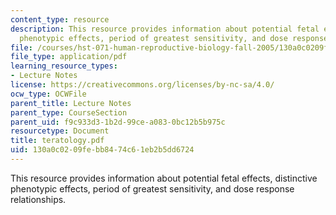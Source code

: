 ```yaml
---
content_type: resource
description: This resource provides information about potential fetal effects, distinctive
  phenotypic effects, period of greatest sensitivity, and dose response relationships.
file: /courses/hst-071-human-reproductive-biology-fall-2005/130a0c0209febb8474c61eb2b5dd6724_teratology.pdf
file_type: application/pdf
learning_resource_types:
- Lecture Notes
license: https://creativecommons.org/licenses/by-nc-sa/4.0/
ocw_type: OCWFile
parent_title: Lecture Notes
parent_type: CourseSection
parent_uid: f9c933d3-1b2d-99ce-a083-0bc12b5b975c
resourcetype: Document
title: teratology.pdf
uid: 130a0c02-09fe-bb84-74c6-1eb2b5dd6724
---
```

This resource provides information about potential fetal effects, distinctive phenotypic effects, period of greatest sensitivity, and dose response relationships.